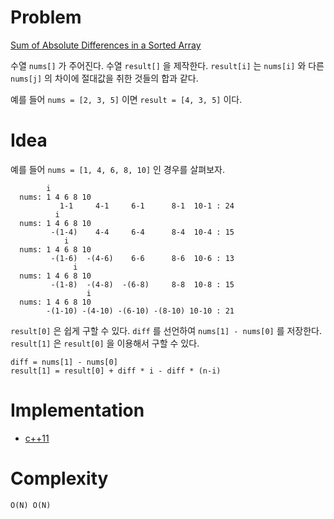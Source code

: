 # Problem

[Sum of Absolute Differences in a Sorted Array](https://leetcode.com/problems/sum-of-absolute-differences-in-a-sorted-array/submissions/)

수열 `nums[]` 가 주어진다. 수열 `result[]` 을 제작한다.  `result[i]`
는 `nums[i]` 와 다른 `nums[j]` 의 차이에 절대값을 취한 것들의 합과
같다.

예를 들어 `nums = [2, 3, 5]` 이면 `result = [4, 3, 5]` 이다.

# Idea

예를 들어 `nums = [1, 4, 6, 8, 10]` 인 경우를 살펴보자.

```
        i
  nums: 1 4 6 8 10
           1-1     4-1     6-1      8-1  10-1 : 24
          i
  nums: 1 4 6 8 10
         -(1-4)    4-4     6-4      8-4  10-4 : 15
            i
  nums: 1 4 6 8 10
         -(1-6)  -(4-6)    6-6      8-6  10-6 : 13
              i
  nums: 1 4 6 8 10
         -(1-8)  -(4-8)  -(6-8)     8-8  10-8 : 15
                 i
  nums: 1 4 6 8 10
        -(1-10) -(4-10) -(6-10) -(8-10) 10-10 : 21
```

`result[0]` 은 쉽게 구할 수 있다. `diff` 를 선언하여 `nums[1] -
nums[0]` 를 저장한다.  `result[1]` 은 `result[0]` 을 이용해서 구할 수
있다.

```
diff = nums[1] - nums[0]
result[1] = result[0] + diff * i - diff * (n-i)
```

# Implementation

* [c++11](a.cpp)

# Complexity

```
O(N) O(N)
```
